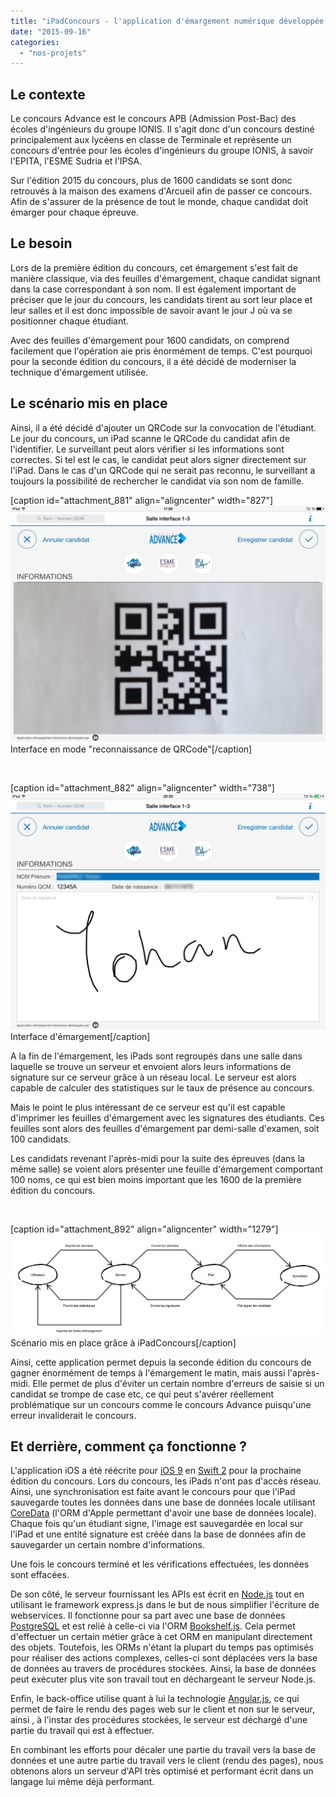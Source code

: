 ```yaml
---
title: "iPadConcours - l'application d'émargement numérique développée par 3IE"
date: "2015-09-16"
categories: 
  - "nos-projets"
---
```


## Le contexte

Le concours Advance est le concours APB (Admission Post-Bac) des écoles d'ingénieurs du groupe IONIS. Il s'agit donc d'un concours destiné principalement aux lycéens en classe de Terminale et représente un concours d'entrée pour les écoles d'ingénieurs du groupe IONIS, à savoir l'EPITA, l'ESME Sudria et l'IPSA.

Sur l'édition 2015 du concours, plus de 1600 candidats se sont donc retrouvés à la maison des examens d'Arcueil afin de passer ce concours. Afin de s'assurer de la présence de tout le monde, chaque candidat doit émarger pour chaque épreuve.

## Le besoin

Lors de la première édition du concours, cet émargement s'est fait de manière classique, via des feuilles d'émargement, chaque candidat signant dans la case correspondant à son nom. Il est également important de préciser que le jour du concours, les candidats tirent au sort leur place et leur salles et il est donc impossible de savoir avant le jour J où va se positionner chaque étudiant.

Avec des feuilles d'émargement pour 1600 candidats, on comprend facilement que l'opération aie pris énormément de temps. C'est pourquoi pour la seconde édition du concours, il a été décidé de moderniser la technique d'émargement utilisée.

## Le scénario mis en place

Ainsi, il a été décidé d'ajouter un QRCode sur la convocation de l'étudiant. Le jour du concours, un iPad scanne le QRCode du candidat afin de l'identifier. Le surveillant peut alors vérifier si les informations sont correctes. Si tel est le cas, le candidat peut alors signer directement sur l'iPad. Dans le cas d'un QRCode qui ne serait pas reconnu, le surveillant a toujours la possibilité de rechercher le candidat via son nom de famille.

\[caption id="attachment\_881" align="aligncenter" width="827"\][![IMG_0083 - copie](/assets/images/IMG_0083-copie.jpg)](/assets/images/IMG_0083-copie.jpg) Interface en mode "reconnaissance de QRCode"\[/caption\]

 

\[caption id="attachment\_882" align="aligncenter" width="738"\][![IMG_0081 - copie](/assets/images/IMG_0081-copie.png)](/assets/images/IMG_0081-copie.png) Interface d'émargement\[/caption\]

A la fin de l'émargement, les iPads sont regroupés dans une salle dans laquelle se trouve un serveur et envoient alors leurs informations de signature sur ce serveur grâce à un réseau local. Le serveur est alors capable de calculer des statistiques sur le taux de présence au concours.

Mais le point le plus intéressant de ce serveur est qu'il est capable d'imprimer les feuilles d'émargement avec les signatures des étudiants. Ces feuilles sont alors des feuilles d'émargement par demi-salle d'examen, soit 100 candidats.

Les candidats revenant l'après-midi pour la suite des épreuves (dans la même salle) se voient alors présenter une feuille d'émargement comportant 100 noms, ce qui est bien moins important que les 1600 de la première édition du concours.

 

\[caption id="attachment\_892" align="aligncenter" width="1279"\][![Scenario iPadConcours](/assets/images/Scenario-iPadConcours1.png)](/assets/images/Scenario-iPadConcours1.png) Scénario mis en place grâce à iPadConcours\[/caption\]

Ainsi, cette application permet depuis la seconde édition du concours de gagner énormément de temps à l'émargement le matin, mais aussi l'après-midi. Elle permet de plus d'éviter un certain nombre d'erreurs de saisie si un candidat se trompe de case etc, ce qui peut s'avérer réellement problématique sur un concours comme le concours Advance puisqu'une erreur invaliderait le concours.

## Et derrière, comment ça fonctionne ?

L'application iOS a été réécrite pour [iOS 9](http://www.apple.com/fr/ios/whats-new/) en [Swift 2](https://developer.apple.com/swift/blog/?id=29) pour la prochaine édition du concours. Lors du concours, les iPads n'ont pas d'accès réseau. Ainsi, une synchronisation est faite avant le concours pour que l'iPad sauvegarde toutes les données dans une base de données locale utilisant [CoreData](https://developer.apple.com/library/mac/documentation/Cocoa/Conceptual/CoreData/cdProgrammingGuide.html) (l'ORM d'Apple permettant d'avoir une base de données locale). Chaque fois qu'un étudiant signe, l'image est sauvegardée en local sur l'iPad et une entité signature est créée dans la base de données afin de sauvegarder un certain nombre d'informations.

Une fois le concours terminé et les vérifications effectuées, les données sont effacées.

De son côté, le serveur fournissant les APIs est écrit en [Node.js](https://nodejs.org) tout en utilisant le framework express.js dans le but de nous simplifier l'écriture de webservices. Il fonctionne pour sa part avec une base de données [PostgreSQL](http://www.postgresql.org) et est relié à celle-ci via l'ORM [Bookshelf.js](http://bookshelfjs.org). Cela permet d'effectuer un certain métier grâce à cet ORM en manipulant directement des objets. Toutefois, les ORMs n'étant la plupart du temps pas optimisés pour réaliser des actions complexes, celles-ci sont déplacées vers la base de données au travers de procédures stockées. Ainsi, la base de données peut exécuter plus vite son travail tout en déchargeant le serveur Node.js.

Enfin, le back-office utilise quant à lui la technologie [Angular.js](https://angularjs.org), ce qui permet de faire le rendu des pages web sur le client et non sur le serveur, ainsi , à l'instar des procédures stockées, le serveur est déchargé d'une partie du travail qui est à effectuer.

En combinant les efforts pour décaler une partie du travail vers la base de données et une autre partie du travail vers le client (rendu des pages), nous obtenons alors un serveur d'API très optimisé et performant écrit dans un langage lui même déjà performant.

